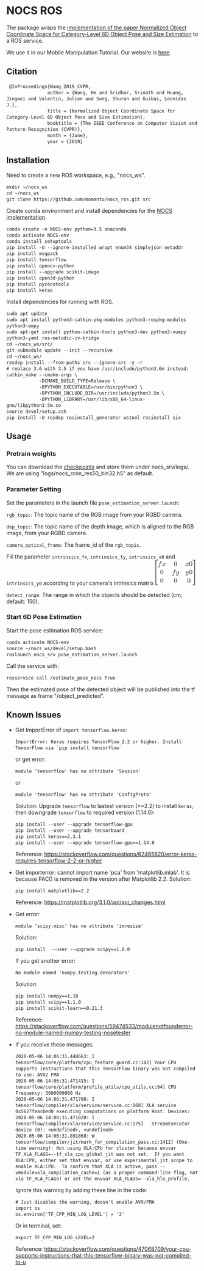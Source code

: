 # NOCS ROS 
The package wraps the [implementation of the paper Normalized Object Coordinate Space for Category-Level 6D Object Pose and Size Estimation](https://github.com/hughw19/NOCS_CVPR2019.git) to a ROS service.


We use it in our Mobile Manipulation Tutorial. Our website is [here](https://github.com/momantu).

## Citation
```
 @InProceedings{Wang_2019_CVPR,
               author = {Wang, He and Sridhar, Srinath and Huang, Jingwei and Valentin, Julien and Song, Shuran and Guibas, Leonidas J.},
               title = {Normalized Object Coordinate Space for Category-Level 6D Object Pose and Size Estimation},
               booktitle = {The IEEE Conference on Computer Vision and Pattern Recognition (CVPR)},
               month = {June},
               year = {2019}
```


## Installation
Need to create a new ROS workspace, e.g., "nocs_ws". 
```
mkdir ~/nocs_ws
cd ~/nocs_ws
git clone https://github.com/momantu/nocs_ros.git src
```


Create conda environment and install dependencies for the [NOCS implementation](https://github.com/hughw19/NOCS_CVPR2019.git). 
```
conda create -n NOCS-env python=3.5 anaconda
conda activate NOCS-env
conda install setuptools
pip install -U --ignore-installed wrapt enum34 simplejson netaddr
pip install msgpack 
pip install tensorflow
pip install opencv-python
pip install --upgrade scikit-image
pip install open3d-python
pip install pycocotools
pip install keras
```
Install dependencies for running with ROS.
```
sudo apt update
sudo apt install python3-catkin-pkg-modules python3-rospkg-modules python3-empy		
sudo apt-get install python-catkin-tools python3-dev python3-numpy python3-yaml ros-melodic-cv-bridge
cd ~/nocs_ws/src/
git submodule update --init --recursive
cd ~/nocs_ws/
rosdep install --from-paths src --ignore-src -y -r
# replace 3.6 with 3.5 if you have /usr/include/python3.6m instead:
catkin_make --cmake-args \
            -DCMAKE_BUILD_TYPE=Release \
            -DPYTHON_EXECUTABLE=/usr/bin/python3 \
            -DPYTHON_INCLUDE_DIR=/usr/include/python3.5m \
            -DPYTHON_LIBRARY=/usr/lib/x86_64-linux-gnu/libpython3.5m.so
source devel/setup.zsh
pip install -U rosdep rosinstall_generator wstool rosinstall six
```

## Usage
### Pretrain weights
You can download the [checkpoints](http://download.cs.stanford.edu/orion/nocs/ckpts.zip) and store them under nocs_srv/logs/. We are using "logs/nocs_rcnn_res50_bin32.h5" as default.

### Parameter Setting
Set the parameters in the launch file ``pose_estimation_server.launch``:

`rgb_topic`: The topic name of the RGB image from your RGBD camera.

`dep_topic`: The topic name of the depth image, which is aligned to the RGB image, from your RGBD camera.

`camera_optical_frame`: The frame_id of the `rgb_topic`.

Fill the parameter `intrinsics_fx`, `intrinsics_fy`, `intrinsics_x0` and `intrinsics_y0` according to your camera's intrinsics matrix 
  ![image](https://github.com/momantu/nocs_ros/blob/master/images/intrinsics.gif)



`detect_range`: The range in which the objects should be detected (cm, default: 150).

### Start 6D Pose Estimation
Start the pose estimation ROS service:

```
conda activate NOCS-env
source ~/nocs_ws/devel/setup.bash
roslaunch nocs_srv pose_estimation_server.launch
```

Call the service with:
```
rosservice call /estimate_pose_nocs True
```
Then the estimated pose of the detected object will be published into the tf message as frame "/object_predicted".

## Known Issues

* Get ImportError of `import tensorflow.keras`:
    ```
    ImportError: Keras requires TensorFlow 2.2 or higher. Install TensorFlow via `pip install tensorflow`
    ```
  or get error:
    ```
    module 'tensorflow' has no attribute 'Session'
    ```
    or
    ```
    module 'tensorflow' has no attribute 'ConfigProto'
    ```
    Solution:
    Upgrade `tensorflow` to lastest version (>=2.2) to install `keras`, then downgrade `tensorflow` to required version (1.14.0):
    ```
    pip install --user --upgrade tensorflow-gpu
    pip install --user --upgrade tensorboard
    pip install keras==2.3.1
    pip install --user --upgrade tensorflow-gpu==1.14.0
    ```
    Reference: https://stackoverflow.com/questions/62465620/error-keras-requires-tensorflow-2-2-or-higher
    
* Get importerror: cannot import name 'pca' from 'matplotlib.mlab'. 
    It is because PAC() is removed in the version after Matplotlib 2.2.
    Solution:
    ```
    pip install matplotlib==2.2
    ```
    Reference: https://matplotlib.org/3.1.0/api/api_changes.html

* Get error:
    ```
    module 'scipy.misc' has no attribute 'imresize'
    ```
    Solution:
    ```
    pip install  --user --upgrade scipy==1.0.0
    ```
    
    If you get another error:
    ```
    No module named 'numpy.testing.decorators'
    ```
    Solution:
    ```
    pip install numpy==1.18
    pip install scipy==1.1.0
    pip install scikit-learn==0.21.3
    ```
      
    Reference: https://stackoverflow.com/questions/59474533/modulenotfounderror-no-module-named-numpy-testing-nosetester
  
* If you receive these messages:
    ```
    2020-05-06 14:06:31.448663: I tensorflow/core/platform/cpu_feature_guard.cc:142] Your CPU supports instructions that this TensorFlow binary was not compiled to use: AVX2 FMA
    2020-05-06 14:06:31.471415: I tensorflow/core/platform/profile_utils/cpu_utils.cc:94] CPU Frequency: 3600000000 Hz
    2020-05-06 14:06:31.471798: I tensorflow/compiler/xla/service/service.cc:168] XLA service 0x5627feacbed0 executing computations on platform Host. Devices:
    2020-05-06 14:06:31.471820: I tensorflow/compiler/xla/service/service.cc:175]   StreamExecutor device (0): <undefined>, <undefined>
    2020-05-06 14:06:31.891868: W tensorflow/compiler/jit/mark_for_compilation_pass.cc:1412] (One-time warning): Not using XLA:CPU for cluster because envvar TF_XLA_FLAGS=--tf_xla_cpu_global_jit was not set.  If you want XLA:CPU, either set that envvar, or use experimental_jit_scope to enable XLA:CPU.  To confirm that XLA is active, pass --vmodule=xla_compilation_cache=1 (as a proper command-line flag, not via TF_XLA_FLAGS) or set the envvar XLA_FLAGS=--xla_hlo_profile.
    ```
    Ignore this warning by adding these line in the code:
    ```
    # Just disables the warning, doesn't enable AVX/FMA
    import os
    os.environ['TF_CPP_MIN_LOG_LEVEL'] = '2'
    ```
    Or in terminal, set:
    ```
    export TF_CPP_MIN_LOG_LEVEL=2
    ```
    Reference: https://stackoverflow.com/questions/47068709/your-cpu-supports-instructions-that-this-tensorflow-binary-was-not-compiled-to-u


